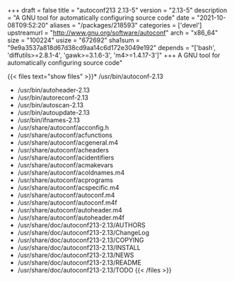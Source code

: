 +++
draft = false
title = "autoconf213 2.13-5"
version = "2.13-5"
description = "A GNU tool for automatically configuring source code"
date = "2021-10-08T09:52:20"
aliases = "/packages/218593"
categories = ['devel']
upstreamurl = "http://www.gnu.org/software/autoconf"
arch = "x86_64"
size = "100224"
usize = "672692"
sha1sum = "9e9a3537a818d67d38cd9aa14c6d172e3049e192"
depends = "['bash', 'diffutils>=2.8.1-4', 'gawk>=3.1.6-3', 'm4>=1.4.17-3']"
+++
A GNU tool for automatically configuring source code"

{{< files text="show files" >}}* /usr/bin/autoconf-2.13
* /usr/bin/autoheader-2.13
* /usr/bin/autoreconf-2.13
* /usr/bin/autoscan-2.13
* /usr/bin/autoupdate-2.13
* /usr/bin/ifnames-2.13
* /usr/share/autoconf/acconfig.h
* /usr/share/autoconf/acfunctions
* /usr/share/autoconf/acgeneral.m4
* /usr/share/autoconf/acheaders
* /usr/share/autoconf/acidentifiers
* /usr/share/autoconf/acmakevars
* /usr/share/autoconf/acoldnames.m4
* /usr/share/autoconf/acprograms
* /usr/share/autoconf/acspecific.m4
* /usr/share/autoconf/autoconf.m4
* /usr/share/autoconf/autoconf.m4f
* /usr/share/autoconf/autoheader.m4
* /usr/share/autoconf/autoheader.m4f
* /usr/share/doc/autoconf213-2.13/AUTHORS
* /usr/share/doc/autoconf213-2.13/ChangeLog
* /usr/share/doc/autoconf213-2.13/COPYING
* /usr/share/doc/autoconf213-2.13/INSTALL
* /usr/share/doc/autoconf213-2.13/NEWS
* /usr/share/doc/autoconf213-2.13/README
* /usr/share/doc/autoconf213-2.13/TODO
{{< /files >}}